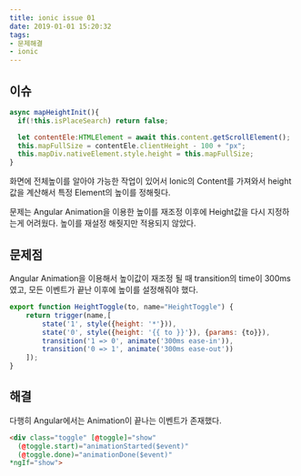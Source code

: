 ```yaml
---
title: ionic issue 01
date: 2019-01-01 15:20:32
tags:
- 문제해결
- ionic
---
```


## 이슈

```javascript
async mapHeightInit(){
  if(!this.isPlaceSearch) return false;

  let contentEle:HTMLElement = await this.content.getScrollElement();
  this.mapFullSize = contentEle.clientHeight - 100 + "px";
  this.mapDiv.nativeElement.style.height = this.mapFullSize;
}
```

화면에 전체높이를 알아야 가능한 작업이 있어서 Ionic의 Content를 가져와서 height 값을 계산해서 특정 Element의 높이를 정해줫다.

문제는 Angular Animation을 이용한 높이를 재조정 이후에 Height값을 다시 지정하는게 어려웠다. 높이를 재설정 해줫지만 적용되지 않았다.

## 문제점

Angular Animation을 이용해서 높이값이 재조정 될 때 transition의 time이 300ms 였고, 모든 이벤트가 끝난 이후에 높이를 설정해줘야 했다.

```javascript
export function HeightToggle(to, name="HeightToggle") {
	return trigger(name,[
		state('1', style({height: '*'})),
		state('0', style({height: '{{ to }}'}), {params: {to}}),
		transition('1 => 0', animate('300ms ease-in')),
		transition('0 => 1', animate('300ms ease-out'))
	]);
}
```

## 해결

다행히 Angular에서는 Animation이 끝나는 이벤트가 존재했다.

```html
<div class="toggle" [@toggle]="show" 
  (@toggle.start)="animationStarted($event)"
  (@toggle.done)="animationDone($event)"
*ngIf="show">
```